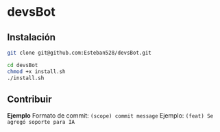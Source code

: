 # devsBot

## Instalación 

```bash
git clone git@github.com:Esteban528/devsBot.git

cd devsBot
chmod +x install.sh
./install.sh
```

## Contribuir 
**Ejemplo**
Formato de commit: `(scope) commit message`
Ejemplo: `(feat) Se agregó soporte para IA`

